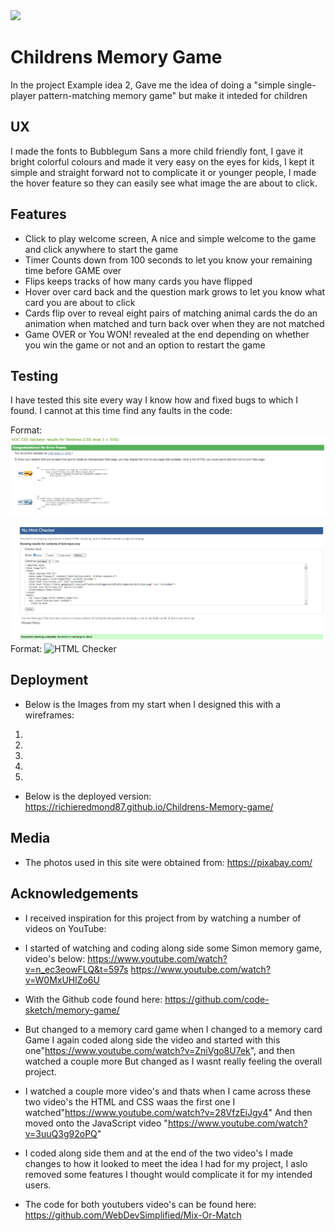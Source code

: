 <img src="https://codeinstitute.s3.amazonaws.com/fullstack/ci_logo_small.png" style="margin: 0;">

# Childrens Memory Game

In the project Example idea 2, Gave me the idea of doing a "simple single-player pattern-matching memory game" but make it inteded for children

## UX
I made the fonts to Bubblegum Sans a more child friendly font, I gave it bright colorful colours and made it very easy on the eyes for kids,
I kept it simple and straight forward not to complicate it or younger people, I made the hover feature so they can easily see what image the are about to click.

## Features
* Click to play welcome screen, A nice and simple welcome to the game and click anywhere to start the game
* Timer Counts down from 100 seconds to let you know your remaining time before GAME over
* Flips keeps tracks of how many cards you have flipped
* Hover over card back and the question mark grows to let you know what card you are about to click
* Cards flip over to reveal eight pairs of matching animal cards the do an animation when matched and turn back over when they are not matched
* Game OVER or You WON! revealed at the end depending on whether you win the game or not and an option to restart the game



## Testing
I have tested this site every way I know how and fixed bugs to which I found.
I cannot at this time find any faults in the code:
 

Format: ![CSS Validator](img/cssValidator.png)

![HTML Checker](/img/htmlChecker.png)
Format: ![HTML Checker](url)


## Deployment
* Below is the Images from my start when I designed this with a wireframes:
1.
1.
1.
1.
1.

* Below is the deployed version:
https://richieredmond87.github.io/Childrens-Memory-game/


## Media
* The photos used in this site were obtained from:
    https://pixabay.com/
## Acknowledgements
* I received inspiration for this project from by watching a number of videos on YouTube:
* I started of watching and coding along side some Simon memory game, video's below: 
    https://www.youtube.com/watch?v=n_ec3eowFLQ&t=597s
    https://www.youtube.com/watch?v=W0MxUHlZo6U
* With the Github code found here:
    https://github.com/code-sketch/memory-game/
* But changed to a memory card game when I changed to a memory card Game I again coded along side the video and started with this one"https://www.youtube.com/watch?v=ZniVgo8U7ek",
and then watched a couple more But changed as I wasnt really feeling the overall project.

* I watched a couple more video's and thats when I came across these two video's the HTML and CSS waas the first one I watched"https://www.youtube.com/watch?v=28VfzEiJgy4" 
And then moved onto the JavaScript video "https://www.youtube.com/watch?v=3uuQ3g92oPQ" 
* I coded along side them and at the end of the two video's I made changes to how it looked to meet the idea I had for my project, I aslo removed some features I thought would complicate it for my intended users.

* The code for both youtubers video's can be found here:
    https://github.com/WebDevSimplified/Mix-Or-Match







